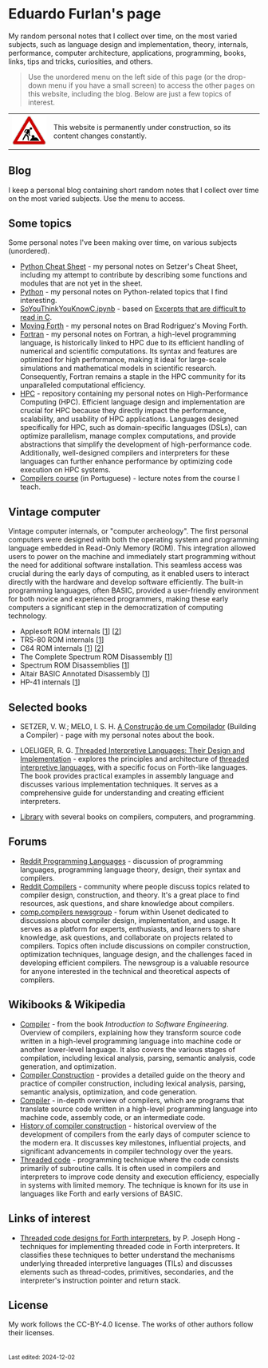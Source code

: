 # Eduardo Furlan's page

My random personal notes that I collect over time, on the most varied subjects, such as language design and implementation, theory, internals, performance, computer architecture, applications, programming, books, links, tips and tricks, curiosities, and others.

> Use the unordered menu on the left side of this page (or the drop-down menu if you have a small screen) to access the other pages on this website, including the blog. Below are just a few topics of interest.

<table>
    <tr>
        <td><img src="img/construction.gif"></td>
        <td>This website is permanently under construction, so its content changes constantly.</td>
    </tr>
</table>

## Blog

I keep a personal blog containing short random notes that I collect over time on the most varied subjects. Use the menu to access.


## Some topics

Some personal notes I've been making over time, on various subjects (unordered).

* [Python Cheat Sheet](python/cheatsheet/README.md) - my personal notes on Setzer's Cheat Sheet, including my attempt to contribute by describing some functions and modules that are not yet in the sheet.
* [Python](python/README.md) - my personal notes on Python-related topics that I find interesting.
* [SoYouThinkYouKnowC.ipynb]({{repo}}c/SoYouThinkYouKnowC.ipynb) - based on [Excerpts that are difficult to read in C](https://wordsandbuttons.online/so_you_think_you_know_c.html).
* [Moving Forth](Moving_Forth/README.md) - my personal notes on Brad Rodriguez's Moving Forth.
* [Fortran](fortran/README.md) - my personal notes on Fortran, a high-level programming language, is historically linked to HPC due to its efficient handling of numerical and scientific computations. Its syntax and features are optimized for high performance, making it ideal for large-scale simulations and mathematical models in scientific research. Consequently, Fortran remains a staple in the HPC community for its unparalleled computational efficiency.
* [HPC](https://github.com/efurlanm/hpc) - repository containing my personal notes on High-Performance Computing (HPC). Efficient language design and implementation are crucial for HPC because they directly impact the performance, scalability, and usability of HPC applications. Languages designed specifically for HPC, such as domain-specific languages (DSLs), can optimize parallelism, manage complex computations, and provide abstractions that simplify the development of high-performance code. Additionally, well-designed compilers and interpreters for these languages can further enhance performance by optimizing code execution on HPC systems.
* [Compilers course](https://github.com/efurlanm/teaching/tree/main/comp) (in Portuguese) - lecture notes from the course I teach.


## Vintage computer

Vintage computer internals, or "computer archeology". The first personal computers were designed with both the operating system and programming language embedded in Read-Only Memory (ROM). This integration allowed users to power on the machine and immediately start programming without the need for additional software installation. This seamless access was crucial during the early days of computing, as it enabled users to interact directly with the hardware and develop software efficiently. The built-in programming languages, often BASIC, provided a user-friendly environment for both novice and experienced programmers, making these early computers a significant step in the democratization of computing technology.

* Applesoft ROM internals [[1](http://www.txbobsc.com/scsc/scdocumentor)] [[2](https://6502disassembly.com/a2-rom)]
* TRS-80 ROM internals [[1](https://www.trs-80.com/wordpress/roms/)]
* C64 ROM internals [[1](https://www.pagetable.com/c64ref/c64disasm)] [[2](https://github.com/tgiphil/c64rom)]
* The Complete Spectrum ROM Disassembly [[1](https://archive.org/details/CompleteSpectrumROMDisassemblyThe)]
* Spectrum ROM Disassemblies [[1](https://github.com/ZXSpectrumVault/rom-disassemblies)]
* Altair BASIC Annotated Disassembly [[1](http://altairbasic.org)]
* HP-41 internals [[1](blog/posts/2024/hp41.md)]


## Selected books

* SETZER, V. W.; MELO, I. S. H. [A Construção de um Compilador](buildcomp.md) (Building a Compiler) - page with my personal notes about the book.

* LOELIGER, R. G. [Threaded Interpretive Languages: Their Design and Implementation](https://vdoc.pub/documents/threaded-interpretive-languages-their-design-and-implementation-1seph9gct7uo) - explores the principles and architecture of [threaded interpretive languages](https://en.wikipedia.org/wiki/Threaded_code), with a specific focus on Forth-like languages. The book provides practical examples in assembly language and discusses various implementation techniques. It serves as a comprehensive guide for understanding and creating efficient interpreters.

* [Library](https://vdoc.pub/search/compiler) with several books on compilers, computers, and programming.


## Forums

* [Reddit Programming Languages](http://www.reddit.com/r/ProgrammingLanguages) - discussion of programming languages, programming language theory, design, their syntax and compilers.
* [Reddit Compilers](http://www.reddit.com/r/Compilers) - community where people discuss topics related to compiler design, construction, and theory. It's a great place to find resources, ask questions, and share knowledge about compilers.
* [comp.compilers newsgroup](https://compilers.iecc.com) - forum within Usenet dedicated to discussions about compiler design, implementation, and usage. It serves as a platform for experts, enthusiasts, and learners to share knowledge, ask questions, and collaborate on projects related to compilers. Topics often include discussions on compiler construction, optimization techniques, language design, and the challenges faced in developing efficient compilers. The newsgroup is a valuable resource for anyone interested in the technical and theoretical aspects of compilers.


## Wikibooks & Wikipedia

* [Compiler](https://en.wikibooks.org/wiki/Introduction_to_Software_Engineering/Tools/Compiler) - from the book *Introduction to Software Engineering*. Overview of compilers, explaining how they transform source code written in a high-level programming language into machine code or another lower-level language. It also covers the various stages of compilation, including lexical analysis, parsing, semantic analysis, code generation, and optimization.
* [Compiler Construction](https://en.wikibooks.org/wiki/Compiler_Construction) - provides a detailed guide on the theory and practice of compiler construction, including lexical analysis, parsing, semantic analysis, optimization, and code generation.
* [Compiler](https://en.wikipedia.org/wiki/Compiler) - in-depth overview of compilers, which are programs that translate source code written in a high-level programming language into machine code, assembly code, or an intermediate code.
* [History of compiler construction](https://en.wikipedia.org/wiki/History_of_compiler_construction) - historical overview of the development of compilers from the early days of computer science to the modern era. It discusses key milestones, influential projects, and significant advancements in compiler technology over the years.
* [Threaded code](https://en.wikipedia.org/wiki/Threaded_code) - programming technique where the code consists primarily of subroutine calls. It is often used in compilers and interpreters to improve code density and execution efficiency, especially in systems with limited memory. The technique is known for its use in languages like Forth and early versions of BASIC.


##  Links of interest

* [Threaded code designs for Forth interpreters](https://dl.acm.org/doi/10.1145/146559.146561), by P. Joseph Hong - techniques for implementing threaded code in Forth interpreters. It classifies these techniques to better understand the mechanisms underlying threaded interpretive languages (TILs) and discusses elements such as thread-codes, primitives, secondaries, and the interpreter's instruction pointer and return stack.


## License

My work follows the CC-BY-4.0 license. The works of other authors follow their licenses.


<br><small>Last edited: 2024-12-02</small>
